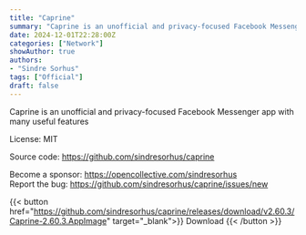 ```yaml
---
title: "Caprine"
summary: "Caprine is an unofficial and privacy-focused Facebook Messenger app with many useful features"
date: 2024-12-01T22:28:00Z
categories: ["Network"]
showAuthor: true
authors:
- "Sindre Sorhus"
tags: ["Official"]
draft: false
---
```


Caprine is an unofficial and privacy-focused Facebook Messenger app with many useful features

License: MIT

Source code: <https://github.com/sindresorhus/caprine>

Become a sponsor: <https://opencollective.com/sindresorhus>  
Report the bug: <https://github.com/sindresorhus/caprine/issues/new>  

{{< button href="https://github.com/sindresorhus/caprine/releases/download/v2.60.3/Caprine-2.60.3.AppImage" target="_blank">}}
Download
{{< /button >}}